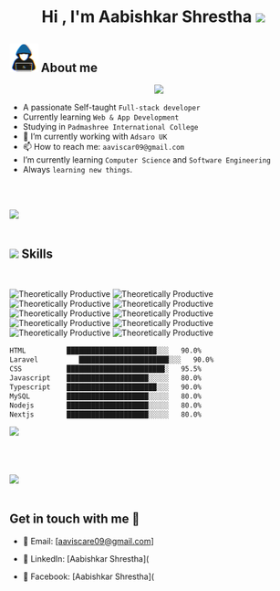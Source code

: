 <h1 align="center"><b>Hi , I'm Aabishkar Shrestha </b><img src="https://media.giphy.com/media/hvRJCLFzcasrR4ia7z/giphy.gif" width="35"></h1>



## <picture><img src = "https://github.com/0xAbdulKhalid/0xAbdulKhalid/raw/main/assets/mdImages/about_me.gif" width = 50px></picture> **About me**

<picture> <img align="right" src="https://github.com/7oSkaaa/7oSkaaa/blob/main/Images/Right_Side.gif?raw=true" width = 250px></picture>

<br>

- A passionate Self-taught `Full-stack developer`
- Currently learning `Web & App Development`
- Studying in `Padmashree International College`
- 🔭 I’m currently working with `Adsaro UK`
- 📫 How to reach me: `aaviscar09@gmail.com`
- I’m currently learning `Computer Science` and `Software Engineering`
- Always `learning new things`.


<br><br>


<img src="https://user-images.githubusercontent.com/73097560/115834477-dbab4500-a447-11eb-908a-139a6edaec5c.gif"><br><br>
## <img src="https://media2.giphy.com/media/QssGEmpkyEOhBCb7e1/giphy.gif?cid=ecf05e47a0n3gi1bfqntqmob8g9aid1oyj2wr3ds3mg700bl&rid=giphy.gif" width ="25"><b> Skills</b>
<br>

![Theoretically Productive](https://img.shields.io/badge/Javascript-F7DF1E?style=for-the-badge&logo=javascript&logoColor=black)
![Theoretically Productive](https://img.shields.io/badge/HTML-E34F26?style=for-the-badge&logo=html5&logoColor=black)
![Theoretically Productive](https://img.shields.io/badge/CSS-1572B6?style=for-the-badge&logo=css3&logoColor=black)
![Theoretically Productive](https://img.shields.io/badge/TailwindCSS-06B6D4?style=for-the-badge&logo=tailwindcss&logoColor=black)
![Theoretically Productive](https://img.shields.io/badge/ReactJS-61DAFB?style=for-the-badge&logo=react&logoColor=black)
![Theoretically Productive](https://img.shields.io/badge/Node.js-339933?style=for-the-badge&logo=nodedotjs&logoColor=black)
![Theoretically Productive](https://img.shields.io/badge/.NET-512BD4?style=for-the-badge&logo=dotnet&logoColor=black)
![Theoretically Productive](https://img.shields.io/badge/Git-F05032?style=for-the-badge&logo=git&logoColor=black)
![Theoretically Productive](https://img.shields.io/badge/TypeScript-3178C6?style=for-the-badge&logo=typescript&logoColor=black)
![Theoretically Productive](https://img.shields.io/badge/Next.js-000000?style=for-the-badge&logo=nextdotjs&logoColor=white)

```text
HTML          ██████████████████████░░░   90.0%
Laravel          ██████████████████████░░░   90.0%
CSS           ████████████████████████░   95.5%
Javascript    ████████████████████░░░░░   80.0%
Typescript    ██████████████████████░░░   90.0%
MySQL         ████████████████████░░░░░   80.0%
Nodejs        ████████████████████░░░░░   80.0%
Nextjs        ████████████████████░░░░░   80.0%
```

<img src="https://user-images.githubusercontent.com/73097560/115834477-dbab4500-a447-11eb-908a-139a6edaec5c.gif"><br><br>


<br>



<div align="center">
</div>
<br>
<img src="https://user-images.githubusercontent.com/73097560/115834477-dbab4500-a447-11eb-908a-139a6edaec5c.gif"><br><br>
<h2> Get in touch with me 👀 </h2>


- 📧 Email: [aaviscare09@gmail.com]
- 💼 LinkedIn: [Aabishkar Shrestha](

- 💼 Facebook: [Aabishkar Shrestha](



